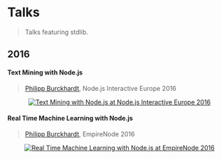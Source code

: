# Talks

> Talks featuring stdlib.


## 2016

#### Text Mining with Node.js

> [Philipp Burckhardt][planeshifter], Node.js Interactive Europe 2016

<div class="image" align="center">
    <a href="https://www.youtube.com/watch?v=r8XOIRebcBU">
        <img src="https://cdn.rawgit.com/stdlib-js/stdlib/5d74307be3b368b498679f3dfbdcbf58d7433d21/docs/assets/nodejs_interactive_2016_philipp_burckhardt.png" alt="Text Mining with Node.js at Node.js Interactive Europe 2016">
    </a>
    <br>
</div>

#### Real Time Machine Learning with Node.js

> [Philipp Burckhardt][planeshifter], EmpireNode 2016

<div class="image" align="center">
    <a href="https://www.youtube.com/watch?v=5Ad3TH8XGSI">
        <img src="https://cdn.rawgit.com/stdlib-js/stdlib/1d0f4c869dbc29b55339fc0561ca05bf385a06b5/docs/assets/empire_node_2016_philipp_burckhardt.png" alt="Real Time Machine Learning with Node.js at EmpireNode 2016">
    </a>
    <br>
</div>

<!-- Section for all links. Make sure to keep an empty line after the `section` element and another before the `/section` close. -->

<section class="links">

[planeshifter]: https://github.com/planeshifter

</section>

<!-- /.links -->
